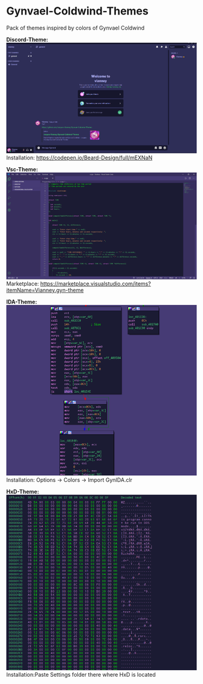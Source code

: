 # Gynvael-Coldwind-Themes
Pack of themes inspired by colors of Gynvael Coldwind


**Discord-Theme:**
![Discord](https://github.com/Jacques-Vianney/Gynvael-Coldwind-Themes/blob/main/Image/discord.png)
Installation: https://codepen.io/Beard-Design/full/mEXNaN


**Vsc-Theme:**
![VSC](https://github.com/Jacques-Vianney/Gynvael-Coldwind-Themes/blob/main/Image/vsc.png)
Marketplace: https://marketplace.visualstudio.com/items?itemName=Vianney.gyn-theme

**IDA-Theme:**
![IDA](https://github.com/Jacques-Vianney/Gynvael-Coldwind-Themes/blob/main/Image/ida.png)
Installation: Options -> Colors -> Import GynIDA.clr

**HxD-Theme:**
![HxD](https://github.com/Jacques-Vianney/Gynvael-Coldwind-Themes/blob/main/Image/hxd.png)
Installation:Paste Settings folder there where HxD is located

